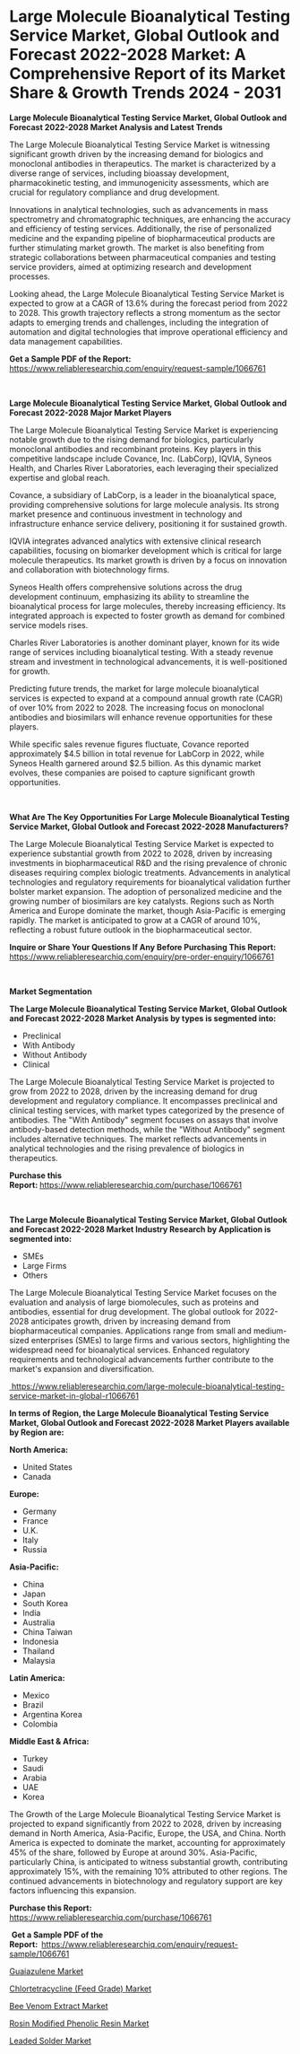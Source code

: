 <p><h1>Large Molecule Bioanalytical Testing Service Market, Global Outlook and Forecast 2022-2028 Market: A Comprehensive Report of its Market Share & Growth Trends 2024 - 2031</h1></p><p><strong>Large Molecule Bioanalytical Testing Service Market, Global Outlook and Forecast 2022-2028 Market Analysis and Latest Trends</strong></p>
<p><p>The Large Molecule Bioanalytical Testing Service Market is witnessing significant growth driven by the increasing demand for biologics and monoclonal antibodies in therapeutics. The market is characterized by a diverse range of services, including bioassay development, pharmacokinetic testing, and immunogenicity assessments, which are crucial for regulatory compliance and drug development.</p><p>Innovations in analytical technologies, such as advancements in mass spectrometry and chromatographic techniques, are enhancing the accuracy and efficiency of testing services. Additionally, the rise of personalized medicine and the expanding pipeline of biopharmaceutical products are further stimulating market growth. The market is also benefiting from strategic collaborations between pharmaceutical companies and testing service providers, aimed at optimizing research and development processes.</p><p>Looking ahead, the Large Molecule Bioanalytical Testing Service Market is expected to grow at a CAGR of 13.6% during the forecast period from 2022 to 2028. This growth trajectory reflects a strong momentum as the sector adapts to emerging trends and challenges, including the integration of automation and digital technologies that improve operational efficiency and data management capabilities.</p></p>
<p><strong>Get a Sample PDF of the Report:&nbsp;</strong> <a href="https://www.reliableresearchiq.com/enquiry/request-sample/1066761">https://www.reliableresearchiq.com/enquiry/request-sample/1066761</a></p>
<p>&nbsp;</p>
<p><strong>Large Molecule Bioanalytical Testing Service Market, Global Outlook and Forecast 2022-2028 Major Market Players</strong></p>
<p><p>The Large Molecule Bioanalytical Testing Service Market is experiencing notable growth due to the rising demand for biologics, particularly monoclonal antibodies and recombinant proteins. Key players in this competitive landscape include Covance, Inc. (LabCorp), IQVIA, Syneos Health, and Charles River Laboratories, each leveraging their specialized expertise and global reach.</p><p>Covance, a subsidiary of LabCorp, is a leader in the bioanalytical space, providing comprehensive solutions for large molecule analysis. Its strong market presence and continuous investment in technology and infrastructure enhance service delivery, positioning it for sustained growth.</p><p>IQVIA integrates advanced analytics with extensive clinical research capabilities, focusing on biomarker development which is critical for large molecule therapeutics. Its market growth is driven by a focus on innovation and collaboration with biotechnology firms.</p><p>Syneos Health offers comprehensive solutions across the drug development continuum, emphasizing its ability to streamline the bioanalytical process for large molecules, thereby increasing efficiency. Its integrated approach is expected to foster growth as demand for combined service models rises.</p><p>Charles River Laboratories is another dominant player, known for its wide range of services including bioanalytical testing. With a steady revenue stream and investment in technological advancements, it is well-positioned for growth.</p><p>Predicting future trends, the market for large molecule bioanalytical services is expected to expand at a compound annual growth rate (CAGR) of over 10% from 2022 to 2028. The increasing focus on monoclonal antibodies and biosimilars will enhance revenue opportunities for these players.</p><p>While specific sales revenue figures fluctuate, Covance reported approximately $4.5 billion in total revenue for LabCorp in 2022, while Syneos Health garnered around $2.5 billion. As this dynamic market evolves, these companies are poised to capture significant growth opportunities.</p></p>
<p>&nbsp;</p>
<p><strong>What Are The Key Opportunities For Large Molecule Bioanalytical Testing Service Market, Global Outlook and Forecast 2022-2028 Manufacturers?</strong></p>
<p><p>The Large Molecule Bioanalytical Testing Service Market is expected to experience substantial growth from 2022 to 2028, driven by increasing investments in biopharmaceutical R&D and the rising prevalence of chronic diseases requiring complex biologic treatments. Advancements in analytical technologies and regulatory requirements for bioanalytical validation further bolster market expansion. The adoption of personalized medicine and the growing number of biosimilars are key catalysts. Regions such as North America and Europe dominate the market, though Asia-Pacific is emerging rapidly. The market is anticipated to grow at a CAGR of around 10%, reflecting a robust future outlook in the biopharmaceutical sector.</p></p>
<p><strong>Inquire or Share Your Questions If Any Before Purchasing This Report:</strong> <a href="https://www.reliableresearchiq.com/enquiry/pre-order-enquiry/1066761">https://www.reliableresearchiq.com/enquiry/pre-order-enquiry/1066761</a></p>
<p>&nbsp;</p>
<p><strong>Market Segmentation</strong></p>
<p><strong>The Large Molecule Bioanalytical Testing Service Market, Global Outlook and Forecast 2022-2028 Market Analysis by types is segmented into:</strong></p>
<p><ul><li>Preclinical</li><li>With Antibody</li><li>Without Antibody</li><li>Clinical</li></ul></p>
<p><p>The Large Molecule Bioanalytical Testing Service Market is projected to grow from 2022 to 2028, driven by the increasing demand for drug development and regulatory compliance. It encompasses preclinical and clinical testing services, with market types categorized by the presence of antibodies. The "With Antibody" segment focuses on assays that involve antibody-based detection methods, while the "Without Antibody" segment includes alternative techniques. The market reflects advancements in analytical technologies and the rising prevalence of biologics in therapeutics.</p></p>
<p><strong>Purchase this Report:&nbsp;</strong><a href="https://www.reliableresearchiq.com/purchase/1066761">https://www.reliableresearchiq.com/purchase/1066761</a></p>
<p>&nbsp;</p>
<p><strong>The Large Molecule Bioanalytical Testing Service Market, Global Outlook and Forecast 2022-2028 Market Industry Research by Application is segmented into:</strong></p>
<p><ul><li>SMEs</li><li>Large Firms</li><li>Others</li></ul></p>
<p><p>The Large Molecule Bioanalytical Testing Service Market focuses on the evaluation and analysis of large biomolecules, such as proteins and antibodies, essential for drug development. The global outlook for 2022-2028 anticipates growth, driven by increasing demand from biopharmaceutical companies. Applications range from small and medium-sized enterprises (SMEs) to large firms and various sectors, highlighting the widespread need for bioanalytical services. Enhanced regulatory requirements and technological advancements further contribute to the market's expansion and diversification.</p></p>
<p><a href="https://www.reliableresearchiq.com/large-molecule-bioanalytical-testing-service-market-in-global-r1066761">&nbsp;https://www.reliableresearchiq.com/large-molecule-bioanalytical-testing-service-market-in-global-r1066761</a></p>
<p><strong>In terms of Region, the Large Molecule Bioanalytical Testing Service Market, Global Outlook and Forecast 2022-2028 Market Players available by Region are:</strong></p>
<p>
    <p> <strong> North America: </strong>
        <ul>
            <li>United States</li>
            <li>Canada</li>
        </ul>
        </p> 
    <p> <strong> Europe: </strong>
        <ul>
            <li>Germany</li>
            <li>France</li>
            <li>U.K.</li>
            <li>Italy</li>
            <li>Russia</li>
        </ul>
        </p> 
    <p> <strong> Asia-Pacific: </strong>
        <ul>
            <li>China</li>
            <li>Japan</li>
            <li>South Korea</li>
            <li>India</li>
            <li>Australia</li>
            <li>China Taiwan</li>
            <li>Indonesia</li>
            <li>Thailand</li>
            <li>Malaysia</li>
        </ul>
        </p> 
    <p> <strong> Latin America: </strong>
        <ul>
            <li>Mexico</li>
            <li>Brazil</li>
            <li>Argentina Korea</li>
            <li>Colombia</li>
        </ul>
        </p> 
    <p> <strong> Middle East & Africa: </strong>
        <ul>
            <li>Turkey</li>
            <li>Saudi</li>
            <li>Arabia</li>
            <li>UAE</li>
            <li>Korea</li>
        </ul>
    </p>
    </p>
<p><p>The Growth of the Large Molecule Bioanalytical Testing Service Market is projected to expand significantly from 2022 to 2028, driven by increasing demand in North America, Asia-Pacific, Europe, the USA, and China. North America is expected to dominate the market, accounting for approximately 45% of the share, followed by Europe at around 30%. Asia-Pacific, particularly China, is anticipated to witness substantial growth, contributing approximately 15%, with the remaining 10% attributed to other regions. The continued advancements in biotechnology and regulatory support are key factors influencing this expansion.</p></p>
<p><strong>Purchase this Report: </strong><a href="https://www.reliableresearchiq.com/purchase/1066761">https://www.reliableresearchiq.com/purchase/1066761</a></p>
<p>&nbsp;<strong>Get a Sample PDF of the Report:&nbsp;&nbsp;</strong><a href="https://www.reliableresearchiq.com/enquiry/request-sample/1066761">https://www.reliableresearchiq.com/enquiry/request-sample/1066761</a></p>
<p><strong></strong></p>
<p><p><a href="https://www.linkedin.com/pulse/global-guaiazulene-market-size-expected-reach-cagr-141-report-vuiwe?trackingId=s%2F3qZo3sQuKaLEIu1R6ABw%3D%3D">Guaiazulene Market</a></p><p><a href="https://medium.com/@carlahoustonh51/unveiling-market-trends-global-chlortetracycline-feed-grade-market-growth-and-regional-insights-81be28204f07">Chlortetracycline (Feed Grade) Market</a></p><p><a href="https://www.linkedin.com/pulse/global-bee-venom-extract-market-size-expected-reach-cagr-4jmje?trackingId=4OM5b97QQjK6guqV2on42Q%3D%3D">Bee Venom Extract Market</a></p><p><a href="https://www.linkedin.com/pulse/future-trends-global-rosin-modified-phenolic-resin-yk5ye?trackingId=FujFhaXbSI2YFxdp4Nt30Q%3D%3D">Rosin Modified Phenolic Resin Market</a></p><p><a href="https://www.linkedin.com/pulse/leaded-solder-market-research-report-includes-analysis-size-dzzbe?trackingId=KR1nNemERRKYmacshu%2FAEA%3D%3D">Leaded Solder Market</a></p></p>